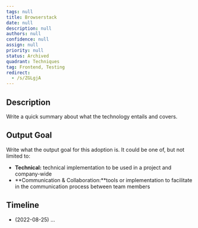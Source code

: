 ```yaml
---
tags: null
title: Browserstack
date: null
description: null
authors: null
confidence: null
assign: null
priority: null
status: Archived
quadrant: Techniques
tag: Frontend, Testing
redirect:
  - /s/ZGLgjA
---
```


## Description

Write a quick summary about what the technology entails and covers.

## Output Goal

Write what the output goal for this adoption is. It could be one of, but not limited to:

- **Technical:** technical implementation to be used in a project and company-wide
- **Communication & Collaboration:**tools or implementation to facilitate in the communication process between team members

## Timeline

- (2022-08-25) …
